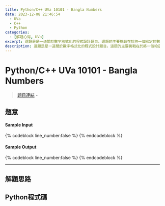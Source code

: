 ```yaml
---
title: Python/C++ UVa 10101 - Bangla Numbers
date: 2023-12-08 21:46:54
  - UVa
  - C++
  - Python
categories:
  - [解題心得, UVa]
excerpt: 這題是是一道關於數字格式化的程式設計題目。這題的主要挑戰在於將一個給定的數字轉換成孟加拉的數字表示方式。 - Python/C++ UVa 10101 - Bangla Numbers 解題心得
description: 這題是是一道關於數字格式化的程式設計題目。這題的主要挑戰在於將一個給定的數字轉換成孟加拉的數字表示方式。 - Python/C++ UVa 10101 - Bangla Numbers 解題心得
---
```

# Python/C++ UVa 10101 - Bangla Numbers

>[題目連結](https://onlinejudge.org/index.php?option=onlinejudge&Itemid=8&category=13&page=show_problem&problem=1042) - 


## 題意


#### Sample Input 
{% codeblock line_number:false %}
{% endcodeblock %}

#### Sample Output 
{% codeblock line_number:false %}
{% endcodeblock %}

---

## 解題思路


## Python程式碼
```python

```